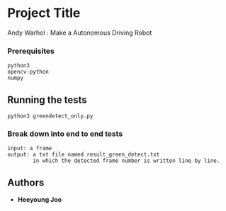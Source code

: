 
# Project Title

Andy Warhol : Make a Autonomous Driving Robot 


### Prerequisites

```
python3
opencv-python
numpy
```

## Running the tests
```
python3 greendetect_only.py 
```

### Break down into end to end tests
```
input: a frame 
output: a txt file named result_green_detect.txt 
        in which the detected frame number is written line by line.  
```

## Authors

* **Heeyoung Joo**

